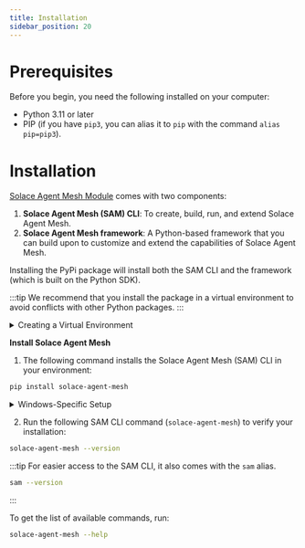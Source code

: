 ```yaml
---
title: Installation
sidebar_position: 20
---
```


# Prerequisites
Before you begin, you need the following installed on your computer:

- Python 3.11 or later
- PIP (if you have `pip3`, you can alias it to `pip` with the command `alias pip=pip3`).
  
# Installation

[Solace Agent Mesh Module](https://pypi.org/project/solace-agent-mesh) comes with two components:
1. **Solace Agent Mesh (SAM) CLI**: To create, build, run, and extend Solace Agent Mesh.
2. **Solace Agent Mesh framework**: A Python-based framework that you can build upon to customize and extend the capabilities of Solace Agent Mesh.

Installing the PyPi package will install both the SAM CLI and the framework (which is built on the Python SDK).

:::tip
We recommend that you install the package in a virtual environment to avoid conflicts with other Python packages.
:::

<details>
    <summary>Creating a Virtual Environment</summary>

1. Create a virtual environment.

```
python3 -m venv .venv
```

2. Activate the environment.

   To activate on Linux or Unix platforms:
    ```sh
    source .venv/bin/activate
    ```

    To activate on Windows:

    ```cmd
    .venv\Scripts\activate
    ```
</details>

**Install Solace Agent Mesh**

1. The following command installs the Solace Agent Mesh (SAM) CLI in your environment:

```sh
pip install solace-agent-mesh
```

<details>
    <summary>Windows-Specific Setup</summary>

    **PlantUML Support**

    The functionality from PlantUML is not available on Windows.  To use PlantUML on Windows, we recommend you install SAM on Windows Subsystem for Linux (WSL).

    **Plotly Support**

    Windows Users: To enable Plotly visualization capabilities, you must install a specific version of the Kaleido package before launching the application:
    ```sh
    pip install --upgrade "kaleido==0.1.*"
    ```
    This step is required only for Windows environments.
</details>

2. Run the following SAM CLI command (`solace-agent-mesh`) to verify your installation:

```sh
solace-agent-mesh --version
```

:::tip
For easier access to the SAM CLI, it also comes with the `sam` alias.

```sh
sam --version
```
:::

To get the list of available commands, run:

```sh
solace-agent-mesh --help
```
